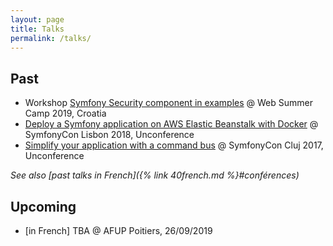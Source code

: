 ```yaml
---
layout: page
title: Talks
permalink: /talks/
---
```


## Past

 - Workshop [Symfony Security component in examples](https://speakerdeck.com/romaricdrigon/symfony-security-component-in-examples) @ Web Summer Camp 2019, Croatia
 - [Deploy a Symfony application on AWS Elastic Beanstalk with Docker](https://speakerdeck.com/romaricdrigon/deploy-a-symfony-application-on-aws-elastic-beanstalk-with-docker) @ SymfonyCon Lisbon 2018, Unconference
 - [Simplify your application with a command bus](https://speakerdeck.com/romaricdrigon/simplify-your-application-with-a-command-bus) @ SymfonyCon Cluj 2017, Unconference

_See also [past talks in French]({% link 40french.md %}#conférences)_

## Upcoming

 - [in French] TBA @ AFUP Poitiers, 26/09/2019
